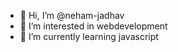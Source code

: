 - 👋 Hi, I’m @neham-jadhav
- 👀 I’m interested in webdevelopment
- 🌱 I’m currently learning javascript

<!---
neham-jadhav/neham-jadhav is a ✨ special ✨ repository because its `README.md` (this file) appears on your GitHub profile.
You can click the Preview link to take a look at your changes.
--->
